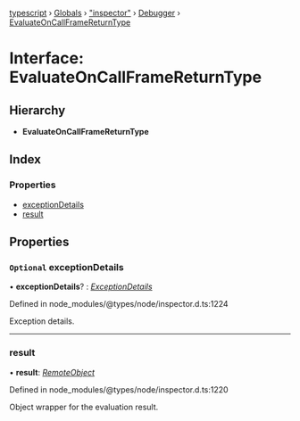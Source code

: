 [typescript](../README.md) › [Globals](../globals.md) › ["inspector"](../modules/_inspector_.md) › [Debugger](../modules/_inspector_.debugger.md) › [EvaluateOnCallFrameReturnType](_inspector_.debugger.evaluateoncallframereturntype.md)

# Interface: EvaluateOnCallFrameReturnType

## Hierarchy

* **EvaluateOnCallFrameReturnType**

## Index

### Properties

* [exceptionDetails](_inspector_.debugger.evaluateoncallframereturntype.md#optional-exceptiondetails)
* [result](_inspector_.debugger.evaluateoncallframereturntype.md#result)

## Properties

### `Optional` exceptionDetails

• **exceptionDetails**? : *[ExceptionDetails](_inspector_.runtime.exceptiondetails.md)*

Defined in node_modules/@types/node/inspector.d.ts:1224

Exception details.

___

###  result

• **result**: *[RemoteObject](_inspector_.runtime.remoteobject.md)*

Defined in node_modules/@types/node/inspector.d.ts:1220

Object wrapper for the evaluation result.
